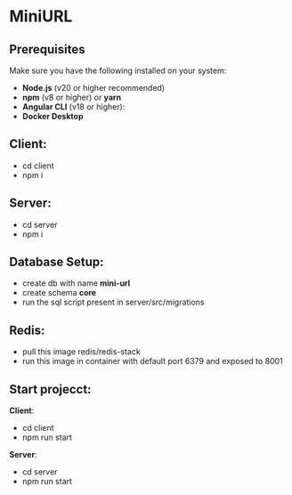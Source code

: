 # MiniURL
## Prerequisites

Make sure you have the following installed on your system:

- **Node.js** (v20 or higher recommended)
- **npm** (v8 or higher) or **yarn**
- **Angular CLI** (v18 or higher):
- **Docker Desktop**

## Client:
- cd client
- npm i

## Server:
- cd server
- npm i

## Database Setup:
- create db with name **mini-url**
- create schema **core**
- run the sql script present in server/src/migrations

## Redis:
- pull this image redis/redis-stack
- run this image in container with default port 6379 and exposed to 8001

## Start projecct:


**Client**:
- cd client
- npm run start


**Server**:
- cd server
- npm run start
 
